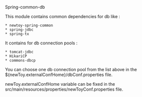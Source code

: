 Spring-common-db

This module contains common dependencies for db like :

    * newtoy-spring-common
    * spring-jdbc
    * spring-tx
    
It contains for db connection pools :
 
    * tomcat-jdbc
    * HikariCP
    * commons-dbcp
    
You can choose one db connection pool from the list above in the ${newToy.externalConfHome}/dbConf.properties file.

newToy.externalConfHome variable can be fixed in the src/main/resources/properties/newToyConf.properties file.